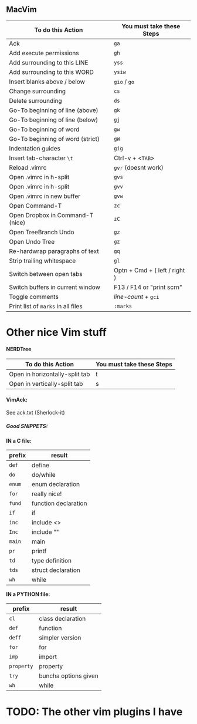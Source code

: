 ## MacVim

To do this Action                   | You must take these Steps
------------------------------------|--------------------------
Ack                                 | `ga`
Add execute permissions             | `gh`
Add surrounding to this LINE        | `yss`
Add surrounding to this WORD        | `ysiw`
Insert blanks above / below         | `gio` / `go`
Change surrounding                  | `cs`
Delete surrounding                  | `ds`
Go-To beginning of line (above)     | `gk`
Go-To beginning of line (below)     | `gj`
Go-To beginning of word             | `gw`
Go-To beginning of word (strict)    | `gW`
Indentation guides                  | `gig`
Insert tab-character `\t`           | Ctrl-v + \<`TAB`\>
Reload .vimrc                       | `gvr` (doesnt work)
Open .vimrc in h-split              | `gvs`
Open .vimrc in h-split              | `gvv`
Open .vimrc in new buffer           | `gvw`
Open Command-T                      | `zc`
Open Dropbox in Command-T (nice)    | `zC`
Open TreeBranch Undo                | `gz`
Open Undo Tree                      | `gz`
Re-hardwrap paragraphs of text      | `gq`
Strip trailing whitespace           | `gl`
Switch between open tabs            | Optn + Cmd + ( left / right )
Switch buffers in current window    | F13 / F14 or "print scrn"
Toggle comments                     | *line-count* + `gci`
Print list of `marks` in all files  | `:marks`


# Other nice Vim stuff

#### NERDTree
To do this Action               | You must take these Steps
--------------------------------|--------------------------
Open in horizontally-split tab  | t
Open in vertically-split tab    | s

#### VimAck:
See ack.txt (Sherlock-it)


##### Good SNIPPETS:

**IN a C file:**

prefix      | result
------------|--
`def`       |  define
`do`        |  do/while
`enum`      |  enum declaration
`for`       |  really nice!
`fund`      |  function declaration
`if`        |  if
`inc`       |  include <>
`Inc`       |  include ""
`main`      |  main
`pr`        |  printf
`td`        |  type definition
`tds`       |  struct declaration
`wh`        |  while

**IN a PYTHON file:**

prefix          |  result
----------------|--
`cl`            |  class declaration
`def`           |  function
`deff`          |  simpler version
`for`           |  for
`imp`           |  import
`property`      |  property
`try`           |  buncha options given
`wh`            |  while




# TODO: The other vim plugins I have

